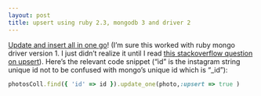 ```yaml
---
layout: post
title: upsert using ruby 2.3, mongodb 3 and driver 2
---
```


[Update and insert all in one go](https://github.com/rtanglao/rtgram/commit/92a58561d583563559ef0cd9018c552dce590b53#diff-7bb9d9fb060d2d3ad8f4588659887d3d)! (I’m sure this worked with ruby mongo driver version 1. I just didn’t realize it until I read [this stackoverflow question on upsert](http://stackoverflow.com/questions/30772689/i-could-not-push-an-new-data-into-array-when-use-upsert)). Here’s the relevant code snippet (“id” is the instagram string unique id not to be confused with mongo’s unique id which is “_id”):

``` ruby
photosColl.find({ 'id' => id }).update_one(photo,:upsert => true )    
```                                                                                                                                                                                       